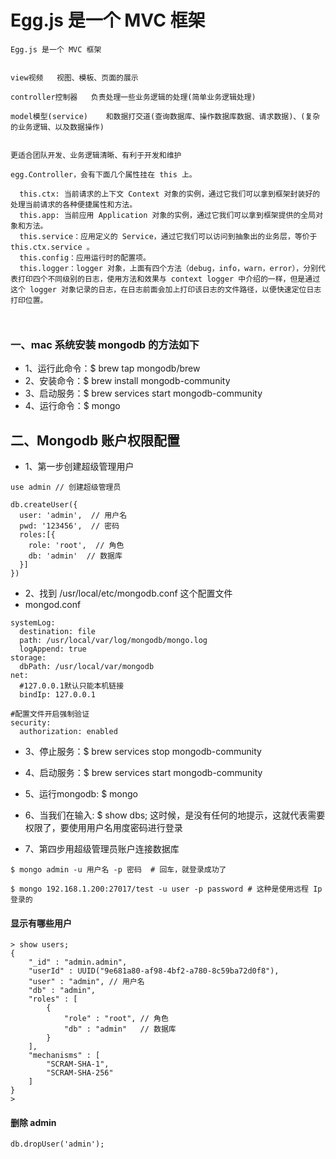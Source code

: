 # Egg.js 是一个 MVC 框架
```
Egg.js 是一个 MVC 框架


view视频   视图、模板、页面的展示

controller控制器   负责处理一些业务逻辑的处理(简单业务逻辑处理)

model模型(service)    和数据打交道(查询数据库、操作数据库数据、请求数据)、(复杂的业务逻辑、以及数据操作)


更适合团队开发、业务逻辑清晰、有利于开发和维护

egg.Controller，会有下面几个属性挂在 this 上。

  this.ctx: 当前请求的上下文 Context 对象的实例，通过它我们可以拿到框架封装好的处理当前请求的各种便捷属性和方法。
  this.app: 当前应用 Application 对象的实例，通过它我们可以拿到框架提供的全局对象和方法。
  this.service：应用定义的 Service，通过它我们可以访问到抽象出的业务层，等价于 this.ctx.service 。
  this.config：应用运行时的配置项。
  this.logger：logger 对象，上面有四个方法（debug，info，warn，error），分别代表打印四个不同级别的日志，使用方法和效果与 context logger 中介绍的一样，但是通过这个 logger 对象记录的日志，在日志前面会加上打印该日志的文件路径，以便快速定位日志打印位置。



```


### 一、mac 系统安装 mongodb 的方法如下

- 1、运行此命令：$ brew tap mongodb/brew
- 2、安装命令：$ brew install mongodb-community
- 3、启动服务：$ brew services start mongodb-community
- 4、运行命令：$ mongo 

## 二、Mongodb 账户权限配置
- 1、第一步创建超级管理用户
```shell
use admin // 创建超级管理员

db.createUser({
  user: 'admin',  // 用户名
  pwd: '123456',  // 密码
  roles:[{
    role: 'root',  // 角色
    db: 'admin'  // 数据库
  }]
})

```
- 2、找到 /usr/local/etc/mongodb.conf 这个配置文件
- mongod.conf
```shell
systemLog:
  destination: file
  path: /usr/local/var/log/mongodb/mongo.log
  logAppend: true
storage:
  dbPath: /usr/local/var/mongodb
net:
  #127.0.0.1默认只能本机链接
  bindIp: 127.0.0.1

#配置文件开启强制验证
security:
  authorization: enabled
```

- 3、停止服务：$ brew services stop mongodb-community

- 4、启动服务：$ brew services start mongodb-community

- 5、运行mongodb: $ mongo

- 6、当我们在输入: $ show dbs; 这时候，是没有任何的地提示，这就代表需要权限了，要使用用户名用度密码进行登录

- 7、第四步用超级管理员账户连接数据库
```shell
$ mongo admin -u 用户名 -p 密码  # 回车，就登录成功了

$ mongo 192.168.1.200:27017/test -u user -p password # 这种是使用远程 Ip 登录的
```

#### 显示有哪些用户
```shell
> show users;
{
	"_id" : "admin.admin",
	"userId" : UUID("9e681a80-af98-4bf2-a780-8c59ba72d0f8"),
	"user" : "admin", // 用户名
	"db" : "admin",
	"roles" : [
		{
			"role" : "root", // 角色
			"db" : "admin"   // 数据库
		}
	],
	"mechanisms" : [
		"SCRAM-SHA-1",
		"SCRAM-SHA-256"
	]
}
> 
```

#### 删除 admin
```shell
db.dropUser('admin');

```